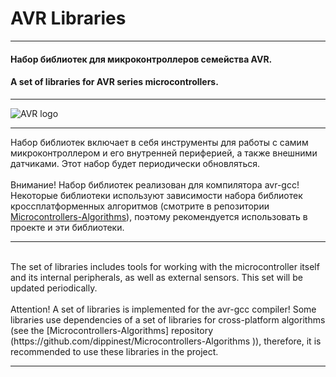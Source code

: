  # AVR Libraries
___

#### Набор библиотек для микроконтроллеров семейства AVR.

#### A set of libraries for AVR series microcontrollers.

___

<img src="/resources/logo.jpg" alt="AVR logo"/>

___

Набор библиотек включает в себя инструменты для работы с самим микроконтроллером и его внутренней периферией, а также внешними датчиками. Этот набор будет периодически обновляться.
<br>
<br>
Внимание! Набор библиотек реализован для компилятора avr-gcc! Некоторые библиотеки используют зависимости набора библиотек кроссплатформенных алгоритмов (смотрите в репозитории [Microcontrollers-Algorithms](https://github.com/dippinest/Microcontrollers-Algorithms)), поэтому рекомендуется использовать в проекте и эти библиотеки.
<br>
___
<br>
The set of libraries includes tools for working with the microcontroller itself and its internal peripherals, as well as external sensors. This set will be updated periodically.
<br>
<br>
Attention! A set of libraries is implemented for the avr-gcc compiler! Some libraries use dependencies of a set of libraries for cross-platform algorithms (see the [Microcontrollers-Algorithms] repository (https://github.com/dippinest/Microcontrollers-Algorithms )), therefore, it is recommended to use these libraries in the project.

___
